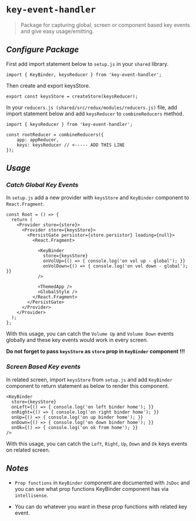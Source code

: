 # `key-event-handler`

> Package for capturing global, screen or component based key events and give easy usage/emitting.

## *Configure Package*

First add import statement below to ``setup.js`` in your ``shared`` library.
```
import { KeyBinder, keysReducer } from 'key-event-handler';
``` 

Then create and export keysStore.

```
export const keysStore = createStore(keysReducer);
```

In your ``reducers.js (shared/src/redux/modules/reducers.js)`` file, add import statement below and add ``keysReducer`` to ``combineReducers`` method.

```
import { keysReducer } from 'key-event-handler';

const rootReducer = combineReducers({
	app: appReducer,
	keys: keysReducer // <----- ADD THIS LINE
});
```

## *Usage*

### *Catch Global Key Events*

In ``setup.js`` add a new provider with ``keysStore`` and ``KeyBinder`` component to ``React.Fragment``.

```
const Root = () => {
  return (
    <Provider store={store}>
      <Provider store={keysStore}>
        <PersistGate persistor={store.persistor} loading={null}>
          <React.Fragment>

            <KeyBinder
              store={keysStore}
              onVolUp={() => { console.log('on vol up - global'); }}
              onVolDown={() => { console.log('on vol down - global'); }}
            />

            <ThemedApp />
            <GlobalStyle />
          </React.Fragment>
        </PersistGate>
      </Provider>
    </Provider>
  );
};
```

With this usage, you can catch the ``Volume Up`` and ``Volume Down`` events globally and these key events would work in every screen.

**Do not forget to pass ``keysStore`` as ``store`` prop in ``KeyBinder`` component !!!**

### *Screen Based Key events*

In related screen, import ``keysStore`` from ``setup.js`` and add ``KeyBinder`` component to return statement as below to render this component.

```
<KeyBinder
  store={keysStore}
  onLeft={() => { console.log('on left binder home'); }}
  onRight={() => { console.log('on right binder home'); }}
  onUp={() => { console.log('on up binder home'); }}
  onDown={() => { console.log('on down binder home'); }}
  onOk={() => { console.log('on ok from home'); }}
/>
```

With this usage, you can catch the ``Left``, ``Right``, ``Up``, ``Down`` and ``Ok`` keys events on related screen.

## *Notes*

- ``Prop functions`` in ``KeyBinder`` component are documented with ``JsDoc`` and you can see what prop functions KeyBinder component has via ``intellisense``.

- You can do whatever you want in these prop functions with related key event.

